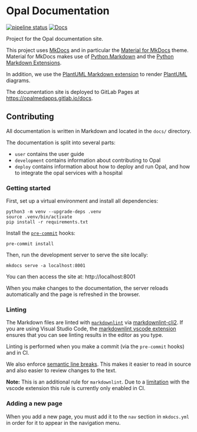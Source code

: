 # Opal Documentation

[![pipeline status](https://gitlab.com/opalmedapps/docs/badges/main/pipeline.svg)](https://gitlab.com/opalmedapps/docs/-/commits/main) [![Docs](https://img.shields.io/badge/docs-available-brightgreen.svg)](https://opalmedapps.gitlab.io/docs)

Project for the Opal documentation site.

This project uses [MkDocs](https://www.mkdocs.org) and in particular the [Material for MkDocs](https://squidfunk.github.io/mkdocs-material/) theme.
Material for MkDocs makes use of [Python Markdown](https://python-markdown.github.io/) and the [Python Markdown Extensions](https://facelessuser.github.io/pymdown-extensions/).

In addition, we use the [PlantUML Markdown extension](https://github.com/mikitex70/plantuml-markdown) to render [PlantUML](https://plantuml.com) diagrams.

The documentation site is deployed to GitLab Pages at https://opalmedapps.gitlab.io/docs.

## Contributing

All documentation is written in Markdown and located in the `docs/` directory.

The documentation is split into several parts:

* `user` contains the user guide
* `development` contains information about contributing to Opal
* `deploy` contains information about how to deploy and run Opal, and how to integrate the opal services with a hospital

### Getting started

First, set up a virtual environment and install all dependencies:

```shell
python3 -m venv --upgrade-deps .venv
source .venv/bin/activate
pip install -r requirements.txt
```

Install the [`pre-commit`](https://pre-commit.com/) hooks:

```shell
pre-commit install
```

Then, run the development server to serve the site locally:

```shell
mkdocs serve -a localhost:8001
```

You can then access the site at: http://localhost:8001

When you make changes to the documentation, the server reloads automatically and the page is refreshed in the browser.

### Linting

The Markdown files are linted with [`markdownlint`](https://github.com/DavidAnson/markdownlint) via [markdownlint-cli2](https://github.com/DavidAnson/markdownlint-cli2).
If you are using Visual Studio Code, the [markdownlint vscode extension](https://marketplace.visualstudio.com/items?itemName=DavidAnson.vscode-markdownlint) ensures that you can see linting results in the editor as you type.

Linting is performed when you make a commit (via the `pre-commit` hooks) and in CI.

We also enforce [semantic line breaks](https://sembr.org).
This makes it easier to read in source and also easier to review changes to the text.

**Note:** This is an additional rule for `markdownlint`.
    Due to a [limitation](https://github.com/DavidAnson/vscode-markdownlint/issues/336) with the vscode extension this rule is currently only enabled in CI.

### Adding a new page

When you add a new page, you must add it to the `nav` section in `mkdocs.yml` in order for it to appear in the navigation menu.
